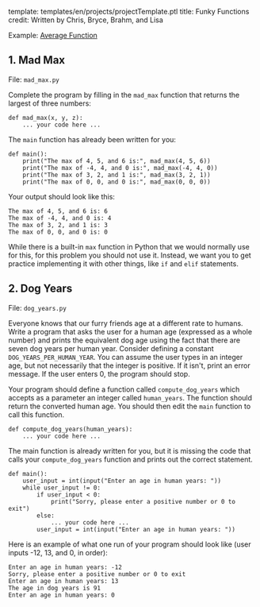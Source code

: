 template: templates/en/projects/projectTemplate.ptl
title: Funky Functions
credit: Written by Chris, Bryce, Brahm, and Lisa

Example: [Average Function]({{pathToRoot}}en/projects/average/)

## 1. Mad Max
File: `mad_max.py`

Complete the program by filling in the `mad_max` function that returns the largest of three numbers:

```
def mad_max(x, y, z):
    ... your code here ...
```

The `main` function has already been written for you:
```
def main():
    print("The max of 4, 5, and 6 is:", mad_max(4, 5, 6))
    print("The max of -4, 4, and 0 is:", mad_max(-4, 4, 0))
    print("The max of 3, 2, and 1 is:", mad_max(3, 2, 1))
    print("The max of 0, 0, and 0 is:", mad_max(0, 0, 0))
```

Your output should look like this:
```
The max of 4, 5, and 6 is: 6
The max of -4, 4, and 0 is: 4
The max of 3, 2, and 1 is: 3
The max of 0, 0, and 0 is: 0
```

While there is a built-in `max` function in Python that we would normally use for this, for this problem you should not use it.  Instead, we want you to get practice implementing it with other things, like `if` and `elif` statements.


## 2. Dog Years
File: `dog_years.py`

Everyone knows that our furry friends age at a different rate to humans. Write a program that asks the user for a human age (expressed as a whole number) and prints the equivalent dog age using the fact that there are seven dog years per human year. Consider defining a constant `DOG_YEARS_PER_HUMAN_YEAR`. You can assume the user types in an integer age, but not necessarily that the integer is positive. If it isn't, print an error message.  If the user enters 0, the program should stop.

Your program should define a function called `compute_dog_years` which accepts as a parameter an integer called `human_years`. The function should return the converted human age. You should then edit the `main` function to call this function.

```
def compute_dog_years(human_years):
    ... your code here ...
```

The main function is already written for you, but it is missing the code that calls your `compute_dog_years` function and prints out the correct statement.
```
def main():
    user_input = int(input("Enter an age in human years: "))
    while user_input != 0:
        if user_input < 0:
            print("Sorry, please enter a positive number or 0 to exit")
        else:
            ... your code here ...
        user_input = int(input("Enter an age in human years: "))
```

Here is an example of what one run of your program should look like (user inputs -12, 13, and 0, in order):

```
Enter an age in human years: -12
Sorry, please enter a positive number or 0 to exit
Enter an age in human years: 13
The age in dog years is 91
Enter an age in human years: 0
```
